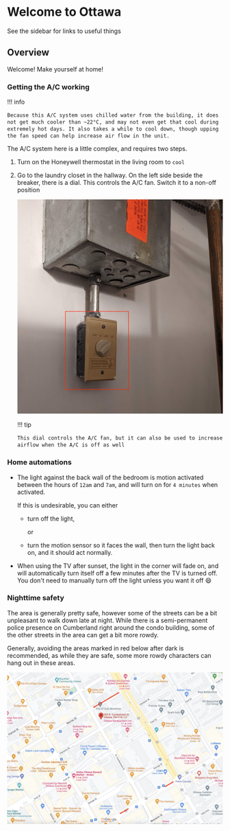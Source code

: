 # Welcome to Ottawa

See the sidebar for links to useful things

## Overview

Welcome! Make yourself at home!

### Getting the A/C working

!!! info

    Because this A/C system uses chilled water from the building, it does not get much cooler than ~22°C, and may not even get that cool during extremely hot days. It also takes a while to cool down, though upping the fan speed can help increase air flow in the unit.

The A/C system here is a little complex, and requires two steps.

1.  Turn on the Honeywell thermostat in the living room to `cool`

2.  Go to the laundry closet in the hallway. On the left side beside the breaker, there is a dial. This controls the A/C fan. Switch it to a non-off position

    ![](images/Ac%20fan%20control.jpg)

    !!! tip

        This dial controls the A/C fan, but it can also be used to increase airflow when the A/C is off as well

### Home automations

- The light against the back wall of the bedroom is motion activated between the hours of `12am` and `7am`, and will turn on for `4 minutes` when activated.

  If this is undesirable, you can either

  - turn off the light,

    or

  - turn the motion sensor so it faces the wall, then turn the light back on, and it should act normally.

- When using the TV after sunset, the light in the corner will fade on, and will automatically turn itself off a few minutes after the TV is turned off. You don't need to manually turn off the light unless you want it off :smile:

### Nighttime safety

The area is generally pretty safe, however some of the streets can be a bit unpleasant to walk down late at night. While there is a semi-permanent police presence on Cumberland right around the condo building, some of the other streets in the area can get a bit more rowdy.

Generally, avoiding the areas marked in red below after dark is recommended, as while they are safe, some more rowdy characters can hang out in these areas.

![map with marked areas](./images/areas%20to%20avoid.jpg)
